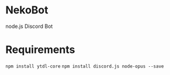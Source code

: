 # NekoBot
node.js Discord Bot

# Requirements
`npm install ytdl-core`
`npm install discord.js node-opus --save`